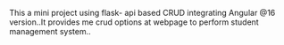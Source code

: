 This a mini project using flask- api based CRUD integrating Angular @16 version..It provides me crud options at webpage to perform student management system..

